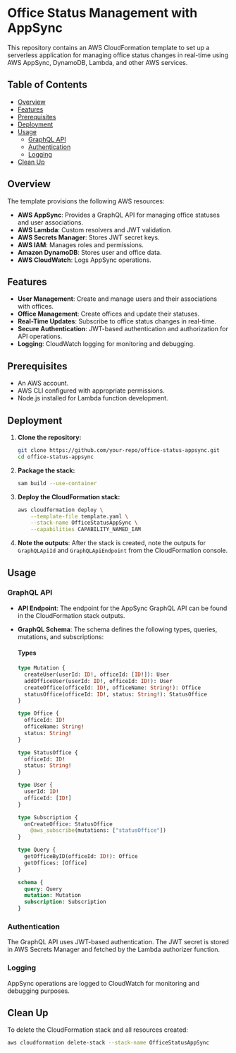 # Office Status Management with AppSync

This repository contains an AWS CloudFormation template to set up a serverless application for managing office status changes in real-time using AWS AppSync, DynamoDB, Lambda, and other AWS services.

## Table of Contents

- [Overview](#overview)
- [Features](#features)
- [Prerequisites](#prerequisites)
- [Deployment](#deployment)
- [Usage](#usage)
  - [GraphQL API](#graphql-api)
  - [Authentication](#authentication)
  - [Logging](#logging)
- [Clean Up](#clean-up)

## Overview

The template provisions the following AWS resources:

- **AWS AppSync**: Provides a GraphQL API for managing office statuses and user associations.
- **AWS Lambda**: Custom resolvers and JWT validation.
- **AWS Secrets Manager**: Stores JWT secret keys.
- **AWS IAM**: Manages roles and permissions.
- **Amazon DynamoDB**: Stores user and office data.
- **AWS CloudWatch**: Logs AppSync operations.

## Features

- **User Management**: Create and manage users and their associations with offices.
- **Office Management**: Create offices and update their statuses.
- **Real-Time Updates**: Subscribe to office status changes in real-time.
- **Secure Authentication**: JWT-based authentication and authorization for API operations.
- **Logging**: CloudWatch logging for monitoring and debugging.

## Prerequisites

- An AWS account.
- AWS CLI configured with appropriate permissions.
- Node.js installed for Lambda function development.

## Deployment

1. **Clone the repository:**

    ```sh
    git clone https://github.com/your-repo/office-status-appsync.git
    cd office-status-appsync
    ```

2. **Package the stack:**

    ```sh
    sam build --use-container
    ```

3. **Deploy the CloudFormation stack:**

    ```sh
    aws cloudformation deploy \
        --template-file template.yaml \
        --stack-name OfficeStatusAppSync \
        --capabilities CAPABILITY_NAMED_IAM
    ```

4. **Note the outputs**: After the stack is created, note the outputs for `GraphQLApiId` and `GraphQLApiEndpoint` from the CloudFormation console.

## Usage

### GraphQL API

- **API Endpoint**: The endpoint for the AppSync GraphQL API can be found in the CloudFormation stack outputs.
- **GraphQL Schema**: The schema defines the following types, queries, mutations, and subscriptions:

    #### Types

    ```graphql
    type Mutation {
      createUser(userId: ID!, officeId: [ID!]): User
      addOfficeUser(userId: ID!, officeId: ID!): User
      createOffice(officeId: ID!, officeName: String!): Office
      statusOffice(officeId: ID!, status: String!): StatusOffice
    }

    type Office {
      officeId: ID!
      officeName: String!
      status: String!
    }

    type StatusOffice {
      officeId: ID!
      status: String!
    }

    type User {
      userId: ID!
      officeId: [ID!]
    }

    type Subscription {
      onCreateOffice: StatusOffice
        @aws_subscribe(mutations: ["statusOffice"])
    }

    type Query {
      getOfficeByID(officeId: ID!): Office
      getOffices: [Office]
    }

    schema {
      query: Query
      mutation: Mutation
      subscription: Subscription
    }
    ```

### Authentication

The GraphQL API uses JWT-based authentication. The JWT secret is stored in AWS Secrets Manager and fetched by the Lambda authorizer function.

### Logging

AppSync operations are logged to CloudWatch for monitoring and debugging purposes.

## Clean Up

To delete the CloudFormation stack and all resources created:

```sh
aws cloudformation delete-stack --stack-name OfficeStatusAppSync

